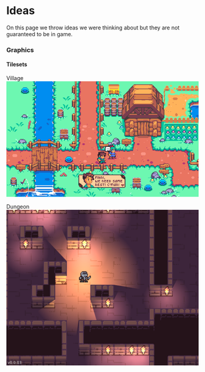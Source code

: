 # Ideas

On this page we throw ideas we were thinking about but they are not guaranteed to be in game.


### Graphics

#### Tilesets
Village </br>
![Village](../images/village.png)

Dungeon </br>
![Dungeon](../images/dungeon.png)
